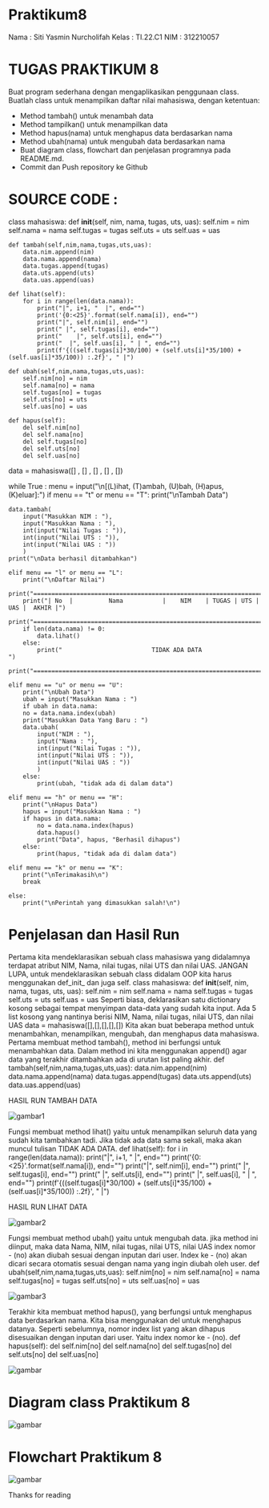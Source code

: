 # Praktikum8
Nama : Siti Yasmin Nurcholifah Kelas : TI.22.C1 NIM : 312210057

# TUGAS PRAKTIKUM 8
Buat program sederhana dengan mengaplikasikan penggunaan class. Buatlah class untuk menampilkan daftar nilai mahasiswa, dengan ketentuan:
- Method tambah() untuk menambah data
- Method tampilkan() untuk menampilkan data
- Method hapus(nama) untuk menghapus data berdasarkan nama
- Method ubah(nama) untuk mengubah data berdasarkan nama
- Buat diagram class, flowchart dan penjelasan programnya pada README.md.
- Commit dan Push repository ke Github

# SOURCE CODE :
class mahasiswa:
    def __init__(self, nim, nama, tugas, uts, uas):
        self.nim = nim
        self.nama = nama
        self.tugas = tugas
        self.uts = uts
        self.uas = uas

    def tambah(self,nim,nama,tugas,uts,uas):
        data.nim.append(nim)
        data.nama.append(nama)
        data.tugas.append(tugas)
        data.uts.append(uts)
        data.uas.append(uas)

    def lihat(self):
        for i in range(len(data.nama)):
            print("|", i+1, "  |", end="")
            print('{0:<25}'.format(self.nama[i]), end="")
            print("|", self.nim[i], end="")
            print(" |", self.tugas[i], end="")
            print("    |", self.uts[i], end="")
            print("  |", self.uas[i], " | ", end="")
            print(f'{((self.tugas[i]*30/100) + (self.uts[i]*35/100) + (self.uas[i]*35/100)) :.2f}', " |")

    def ubah(self,nim,nama,tugas,uts,uas):
        self.nim[no] = nim
        self.nama[no] = nama
        self.tugas[no] = tugas
        self.uts[no] = uts
        self.uas[no] = uas

    def hapus(self):
        del self.nim[no]
        del self.nama[no]
        del self.tugas[no]
        del self.uts[no]
        del self.uas[no]

data = mahasiswa([] , [] , [] , [] , [])

while True :
    menu = input("\n[(L)ihat, (T)ambah, (U)bah, (H)apus, (K)eluar]:")
    if menu == "t" or menu == "T":
    print("\nTambah Data")
    
    data.tambah(
        input("Masukkan NIM : "),
        input("Masukkan Nama : "),
        int(input("Nilai Tugas : ")),
        int(input("Nilai UTS : ")),
        int(input("Nilai UAS : "))
        )
    print("\nData berhasil ditambahkan")

    elif menu == "l" or menu == "L":
        print("\nDaftar Nilai")
        print("==========================================================================")
        print("| No  |          Nama           |    NIM    | TUGAS | UTS | UAS |  AKHIR |")
        print("==========================================================================")
        if len(data.nama) != 0:
            data.lihat()
        else:
            print("                         TIDAK ADA DATA                               ")
        print("==========================================================================")

    elif menu == "u" or menu == "U":
        print("\nUbah Data")
        ubah = input("Masukkan Nama : ")
        if ubah in data.nama:
        no = data.nama.index(ubah)
        print("Masukkan Data Yang Baru : ")
        data.ubah(
            input("NIM : "),
            input("Nama : "),
            int(input("Nilai Tugas : ")),
            int(input("Nilai UTS : ")),
            int(input("Nilai UAS : "))
            )
        else:
            print(ubah, "tidak ada di dalam data")

    elif menu == "h" or menu == "H":
        print("\nHapus Data")
        hapus = input("Masukkan Nama : ")
        if hapus in data.nama:
            no = data.nama.index(hapus)
            data.hapus()
            print("Data", hapus, "Berhasil dihapus")
        else:
            print(hapus, "tidak ada di dalam data")

    elif menu == "k" or menu == "K":
        print("\nTerimakasih\n")
        break

    else:
        print("\nPerintah yang dimasukkan salah!\n")

# Penjelasan dan Hasil Run
Pertama kita mendeklarasikan sebuah class mahasiswa yang didalamnya terdapat atribut NIM, Nama, nilai tugas, nilai UTS dan nilai UAS. JANGAN LUPA, untuk mendeklarasikan sebuah class didalam OOP kita harus menggunakan def_init_ dan juga self.
  class mahasiswa:
      def __init__(self, nim, nama, tugas, uts, uas):
          self.nim = nim
          self.nama = nama
          self.tugas = tugas
          self.uts = uts
          self.uas = uas
Seperti biasa, deklarasikan satu dictionary kosong sebagai tempat menyimpan data-data yang sudah kita input. Ada 5 list kosong yang nantinya berisi NIM, Nama, nilai tugas, nilai UTS, dan nilai UAS
  data = mahasiswa([],[],[],[],[])
Kita akan buat beberapa method untuk menambahkan, menampilkan, mengubah, dan menghapus data mahasiswa. Pertama membuat method tambah(), method ini berfungsi untuk menambahkan data. Dalam method ini kita menggunakan append() agar data yang terakhir ditambahkan ada di urutan list paling akhir.
  def tambah(self,nim,nama,tugas,uts,uas):
          data.nim.append(nim)
          data.nama.append(nama)
          data.tugas.append(tugas)
          data.uts.append(uts)
          data.uas.append(uas)

HASIL RUN TAMBAH DATA

![gambar1](Screenshot/gambar1.png)

Fungsi membuat method lihat() yaitu untuk menampilkan seluruh data yang sudah kita tambahkan tadi. Jika tidak ada data sama sekali, maka akan muncul tulisan TIDAK ADA DATA.
  def lihat(self):
          for i in range(len(data.nama)):
              print("|", i+1, "  |", end="")
              print('{0:<25}'.format(self.nama[i]), end="")
              print("|", self.nim[i], end="")
              print(" |", self.tugas[i], end="")
              print("    |", self.uts[i], end="")
              print("  |", self.uas[i], " | ", end="")
              print(f'{((self.tugas[i]*30/100) + (self.uts[i]*35/100) + (self.uas[i]*35/100)) :.2f}', " |")

HASIL RUN LIHAT DATA

![gambar2](Screenshot/gambar2.png)

Fungsi membuat method ubah() yaitu untuk mengubah data. jika method ini diinput, maka data Nama, NIM, nilai tugas, nilai UTS, nilai UAS index nomor - (no) akan diubah sesuai dengan inputan dari user. Index ke - (no) akan dicari secara otomatis sesuai dengan nama yang ingin diubah oleh user.
  def ubah(self,nim,nama,tugas,uts,uas):
          self.nim[no] = nim
          self.nama[no] = nama
          self.tugas[no] = tugas
          self.uts[no] = uts
          self.uas[no] = uas

![gambar3](Screenshot/gambar3.png)

Terakhir kita membuat method hapus(), yang berfungsi untuk menghapus data berdasarkan nama. Kita bisa menggunakan del untuk menghapus datanya. Seperti sebelumnya, nomor index list yang akan dihapus disesuaikan dengan inputan dari user. Yaitu index nomor ke - (no).
  def hapus(self):
          del self.nim[no]
          del self.nama[no]
          del self.tugas[no]
          del self.uts[no]
          del self.uas[no]

![gambar](Screenshot/gambar4.png)

# Diagram class Praktikum 8

![gambar](Screenshot/gambar5.png)

# Flowchart Praktikum 8

![gambar](Screenshot/gambar6.png)

Thanks for reading